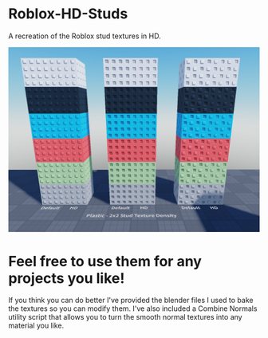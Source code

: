 # Roblox-HD-Studs

A recreation of the Roblox stud textures in HD.

![An image of a stack of parts with differing materials](https://raw.githubusercontent.com/dudeax/Roblox-HD-Studs/main/Examples/Plastic%202x2%20Stack%20Example.PNG)

# Feel free to use them for any projects you like!
If you think you can do better I've provided the blender files I used to bake the textures so you can modify them.
I've also included a Combine Normals utility script that allows you to turn the smooth normal textures into any material you like.

